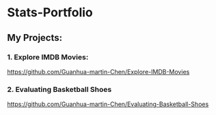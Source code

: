 # Stats-Portfolio
## My Projects:
### 1. Explore IMDB Movies:
https://github.com/Guanhua-martin-Chen/Explore-IMDB-Movies
### 2. Evaluating Basketball Shoes
https://github.com/Guanhua-martin-Chen/Evaluating-Basketball-Shoes

